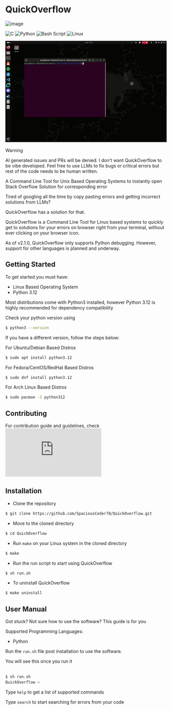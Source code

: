 # QuickOverflow



![image](https://github.com/user-attachments/assets/f717ccc0-c2b5-43b6-b8c9-bb305e4dcfbb)


![C](https://img.shields.io/badge/c-%2300599C.svg?style=for-the-badge&logo=c&logoColor=white)
![Python](https://img.shields.io/badge/python-3670A0?style=for-the-badge&logo=python&logoColor=ffdd54)
![Bash Script](https://img.shields.io/badge/bash_script-%23121011.svg?style=for-the-badge&logo=gnu-bash&logoColor=white)
![Linux](https://img.shields.io/badge/Linux-FCC624?style=for-the-badge&logo=linux&logoColor=black)

![image](https://github.com/SpaciousCoder78/QuickOverflow/blob/main/.github/img/demo.gif?raw=true)

> [!WARNING]
> AI generated issues and PRs will be denied. I don't want QuickOverflow to be vibe developed. Feel free to use LLMs to fix bugs or critical errors but rest of the code needs to be human written.

A Command Line Tool for Unix Based Operating Systems to instantly open Stack Overflow Solution for corresponding error

Tired of googling all the time by copy pasting errors and getting incorrect solutions from LLMs?

QuickOverflow has a solution for that.

QuickOverflow is a Command Line Tool for Linux based systems to quickly get to solutions for your errors on browser right from your terminal, without ever clicking on your browser icon.

As of v2.1.0, QuickOverflow only supports Python debugging. However, support for other languages is planned and underway.

## Getting Started

To get started you must have:

- Linux Based Operating System
- Python 3.12

Most distributions come with Python3 installed, however Python 3.12 is highly recommended for dependency compatibility

Check your python version using

```sh
$ python3 --version
```
If you have a different version, follow the steps below:

For Ubuntu/Debian Based Distros

```sh
$ sudo apt install python3.12
```

For Fedora/CentOS/RedHat Based Distros

```sh
$ sudo dnf install python3.12
```

For Arch Linux Based Distros

```sh
$ sudo pacman -S python312
```
## Contributing

For contribution guide and guidelines, check ![CONTRIBUTING.md](https://github.com/SpaciousCoder78/QuickOverflow/blob/main/CONTRIBUTING.md)

## Installation

- Clone the repository 

```sh
$ git clone https://github.com/SpaciousCoder78/QuickOverflow.git
```

- Move to the cloned directory

```sh
$ cd QuickOverflow
```

- Run `make` on your Linux system in the cloned directory

```sh
$ make
```

- Run the run script to start using QuickOverflow

```sh
$ sh run.sh
```
- To uninstall QuickOverflow

```sh
$ make uninstall
```

## User Manual

Got stuck? Not sure how to use the software? This guide is for you

Supported Programming Languages:

- Python

Run the `run.sh` file post installation to use the software.

You will see this once you run it

```sh

$ sh run.sh
QuickOverflow >

```
Type `help` to get a list of supported commands

Type `search` to start searching for errors from your code


